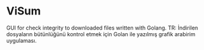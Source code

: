 # ViSum
 GUI for check integrity to downloaded files written with Golang. TR: İndirilen dosyaların bütünlüğünü kontrol etmek için Golan ile yazılmış grafik arabirim uygulaması.
